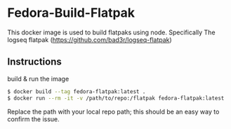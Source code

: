 # Fedora-Build-Flatpak
This docker image is used to build flatpaks using node. Specifically The logseq flatpak (https://github.com/bad3r/logseq-flatpak)

## Instructions
build & run the image
```sh
$ docker build --tag fedora-flatpak:latest .
$ docker run --rm -it -v /path/to/repo:/flatpak fedora-flatpak:latest
```
Replace the path with your local repo path; this should be an easy way to confirm the issue.
